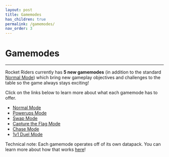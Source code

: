```yaml
---
layout: post
title: Gamemodes
has_children: true
permalink: /gamemodes/
nav_order: 3
---
```

# Gamemodes
---

Rocket Riders currently has **5 new gamemodes** (in addition to the standard [Normal Mode](https://zeroniaserver.github.io/RocketRidersWiki/gamemodes/normal)) which bring new gameplay objectives and challenges to the table so the game always stays exciting!

Click on the links below to learn more about what each gamemode has to offer.

- [Normal Mode](https://zeroniaserver.github.io/RocketRidersWiki/gamemodes/normal)
- [Powerups Mode](https://zeroniaserver.github.io/RocketRidersWiki/gamemodes/powerups)
- [Swap Mode](https://zeroniaserver.github.io/RocketRidersWiki/gamemodes/swap)
- [Capture the Flag Mode](https://zeroniaserver.github.io/RocketRidersWiki/gamemodes/ctf)  
- [Chase Mode](https://zeroniaserver.github.io/RocketRidersWiki/gamemodes/chase)
- [1v1 Duel Mode](https://zeroniaserver.github.io/RocketRidersWiki/gamemodes/duel)

Technical note: Each gamemode operates off of its own datapack. You can learn more about how that works [here](https://zeroniaserver.github.io/RocketRidersWiki/technology/datapacks)!

